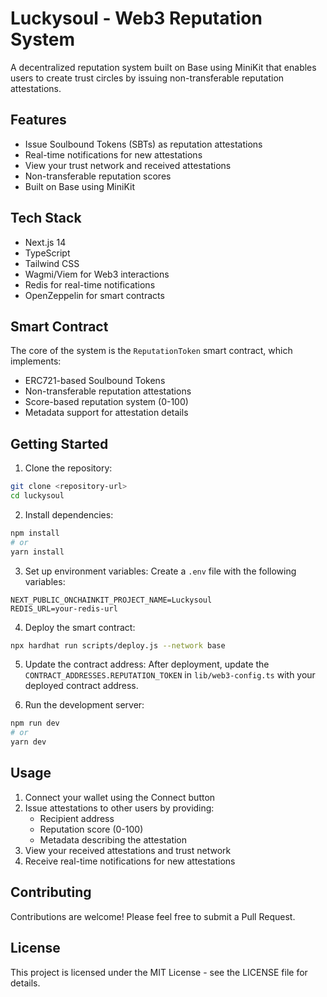 # Luckysoul - Web3 Reputation System

A decentralized reputation system built on Base using MiniKit that enables users to create trust circles by issuing non-transferable reputation attestations.

## Features

- Issue Soulbound Tokens (SBTs) as reputation attestations
- Real-time notifications for new attestations
- View your trust network and received attestations
- Non-transferable reputation scores
- Built on Base using MiniKit

## Tech Stack

- Next.js 14
- TypeScript
- Tailwind CSS
- Wagmi/Viem for Web3 interactions
- Redis for real-time notifications
- OpenZeppelin for smart contracts

## Smart Contract

The core of the system is the `ReputationToken` smart contract, which implements:

- ERC721-based Soulbound Tokens
- Non-transferable reputation attestations
- Score-based reputation system (0-100)
- Metadata support for attestation details

## Getting Started

1. Clone the repository:
```bash
git clone <repository-url>
cd luckysoul
```

2. Install dependencies:
```bash
npm install
# or
yarn install
```

3. Set up environment variables:
Create a `.env` file with the following variables:
```
NEXT_PUBLIC_ONCHAINKIT_PROJECT_NAME=Luckysoul
REDIS_URL=your-redis-url
```

4. Deploy the smart contract:
```bash
npx hardhat run scripts/deploy.js --network base
```

5. Update the contract address:
After deployment, update the `CONTRACT_ADDRESSES.REPUTATION_TOKEN` in `lib/web3-config.ts` with your deployed contract address.

6. Run the development server:
```bash
npm run dev
# or
yarn dev
```

## Usage

1. Connect your wallet using the Connect button
2. Issue attestations to other users by providing:
   - Recipient address
   - Reputation score (0-100)
   - Metadata describing the attestation
3. View your received attestations and trust network
4. Receive real-time notifications for new attestations

## Contributing

Contributions are welcome! Please feel free to submit a Pull Request.

## License

This project is licensed under the MIT License - see the LICENSE file for details.
